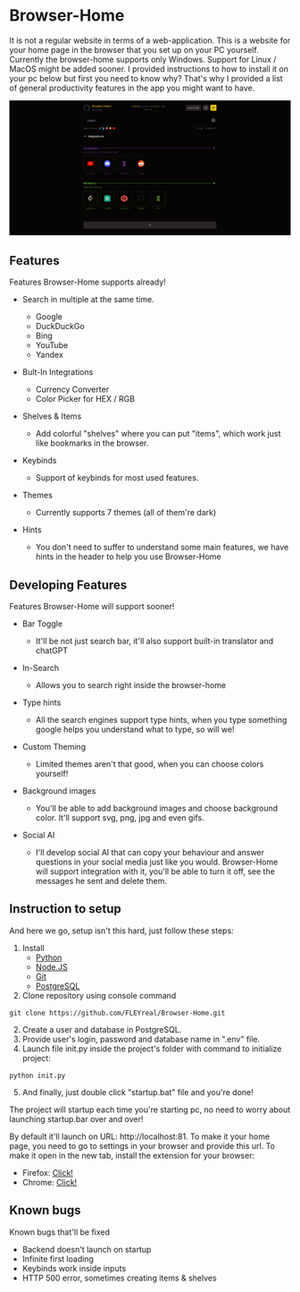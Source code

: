 # Browser-Home
It is not a regular website in terms of a web-application. This is a website 
for your home page in the browser that you set up on your PC yourself.
Currently the browser-home supports only Windows. Support for Linux / MacOS
might be added sooner. I provided instructions to how to install it on your
pc below but first you need to know why? That's why I provided a list of
general productivity features in the app you might want to have.


<img src="./assets/browser-home.png" alt="Showcase Image of Browser-Home"/>


## Features
Features Browser-Home supports already!

- Search in multiple at the same time.
    - Google
    - DuckDuckGo
    - Bing
    - YouTube
    - Yandex

- Bult-In Integrations
    - Currency Converter
    - Color Picker for HEX / RGB

- Shelves & Items
    - Add colorful "shelves" where you can put "items", 
    which work just like bookmarks in the browser.

- Keybinds
    - Support of keybinds for most used features.

- Themes
    - Currently supports 7 themes (all of them're dark)

- Hints
    - You don't need to suffer to understand some main features, 
    we have hints in the header to help you use Browser-Home

## Developing Features
Features Browser-Home will support sooner!

- Bar Toggle
    - It'll be not just search bar, it'll also support built-in
    translator and chatGPT

- In-Search
    - Allows you to search right inside the browser-home

- Type hints
    - All the search engines support type hints, when you type something
    google helps you understand what to type, so will we!

- Custom Theming
    - Limited themes aren't that good, when you can choose colors yourself!

- Background images
    - You'll be able to add background images and choose background color.
    It'll support svg, png, jpg and even gifs.

- Social AI
    - I'll develop social AI that can copy your behaviour and answer questions
    in your social media just like you would. Browser-Home will support integration
    with it, you'll be able to turn it off, see the messages he sent and delete them.

## Instruction to setup
And here we go, setup isn't this hard, just follow these steps:

1. Install 
    - <a href="https://www.python.org/downloads/">Python</a>
    - <a href="https://nodejs.org/en/download/current">Node.JS</a>
    - <a href="https://git-scm.com/downloads">Git</a>
    - <a href="https://www.postgresql.org/download/">PostgreSQL</a>
2. Clone repository using console command
```
git clone https://github.com/FLEYreal/Browser-Home.git
```
2. Create a user and database in PostgreSQL.
3. Provide user's login, password and database name in ".env" file.
4. Launch file init.py inside the project's folder with command to initialize project:
```
python init.py
```
5. And finally, just double click "startup.bat" file and you're done!

The project will startup each time you're starting pc, no need
to worry about launching startup.bar over and over!

By default it'll launch on URL: http://localhost:81. To make it your
home page, you need to go to settings in your browser and provide this url.
To make it open in the new tab, install the extension for your browser:

- Firefox: <a href="https://addons.mozilla.org/en-US/firefox/addon/new-tab-override/">Click!</a>
- Chrome: <a href="https://chromewebstore.google.com/detail/new-tab-override/fjcmlondipcnnpmbcollgifldmajfonf?hl=en-GB">Click!</a>

## Known bugs
Known bugs that'll be fixed

- Backend doesn't launch on startup
- Infinite first loading
- Keybinds work inside inputs
- HTTP 500 error, sometimes creating items & shelves
